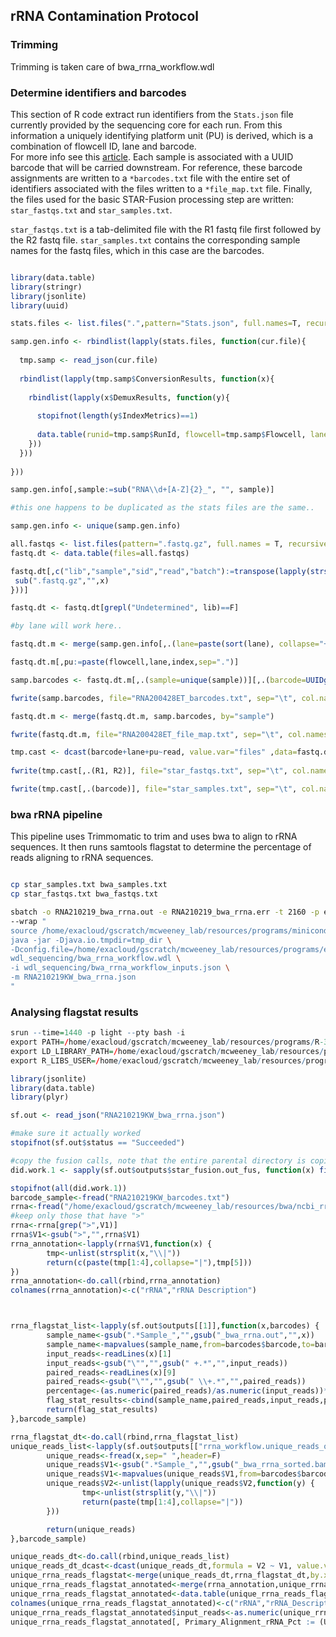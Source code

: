 ## rRNA Contamination Protocol

### Trimming

Trimming is taken care of bwa_rrna_workflow.wdl
### Determine identifiers and barcodes

This section of R code extract run identifiers from the `Stats.json` file currently provided by the sequencing core for each run.  From
this information a uniquely identifying platform unit (PU) is derived, which is a combination of flowcell ID, lane and barcode.  
For more info see this [article](https://gatk.broadinstitute.org/hc/en-us/articles/360035890671-Read-groups).  Each sample is associated with a UUID barcode that will be carried downstream.  For reference, these barcode
assignments are written to a `*barcodes.txt` file with the entire set of identifiers associated with the files written to a `*file_map.txt` file.
Finally, the files used for the basic STAR-Fusion processing step are written: `star_fastqs.txt` and `star_samples.txt`.

`star_fastqs.txt` is a tab-delimited file with the R1 fastq file first followed by the R2 fastq file.
`star_samples.txt` contains the corresponding sample names for the fastq files, which in this case are the barcodes.

```r

library(data.table)
library(stringr)
library(jsonlite)
library(uuid)

stats.files <- list.files(".",pattern="Stats.json", full.names=T, recursive = T)

samp.gen.info <- rbindlist(lapply(stats.files, function(cur.file){
  
  tmp.samp <- read_json(cur.file)
  
  rbindlist(lapply(tmp.samp$ConversionResults, function(x){
    
    rbindlist(lapply(x$DemuxResults, function(y){
      
      stopifnot(length(y$IndexMetrics)==1)
      
      data.table(runid=tmp.samp$RunId, flowcell=tmp.samp$Flowcell, lane=as.character(x$LaneNumber), index=y$IndexMetrics[[1]]$IndexSequence, sample=y$SampleName,  generated=y$NumberReads)
    }))
  }))
  
}))

samp.gen.info[,sample:=sub("RNA\\d+[A-Z]{2}_", "", sample)]

#this one happens to be duplicated as the stats files are the same..

samp.gen.info <- unique(samp.gen.info)

all.fastqs <- list.files(pattern=".fastq.gz", full.names = T, recursive=T)
fastq.dt <- data.table(files=all.fastqs)

fastq.dt[,c("lib","sample","sid","read","batch"):=transpose(lapply(strsplit(basename(files), "_"), function(x){
 sub(".fastq.gz","",x)
}))]

fastq.dt <- fastq.dt[grepl("Undetermined", lib)==F]

#by lane will work here..

fastq.dt.m <- merge(samp.gen.info[,.(lane=paste(sort(lane), collapse="+"), generated=sum(generated)),by=.(runid, flowcell, index, sample)], fastq.dt, by=c("sample"))

fastq.dt.m[,pu:=paste(flowcell,lane,index,sep=".")]

samp.barcodes <- fastq.dt.m[,.(sample=unique(sample))][,.(barcode=UUIDgenerate()), by=sample]

fwrite(samp.barcodes, file="RNA200428ET_barcodes.txt", sep="\t", col.names=T)

fastq.dt.m <- merge(fastq.dt.m, samp.barcodes, by="sample")

fwrite(fastq.dt.m, file="RNA200428ET_file_map.txt", sep="\t", col.names=T)

tmp.cast <- dcast(barcode+lane+pu~read, value.var="files" ,data=fastq.dt.m)
  
fwrite(tmp.cast[,.(R1, R2)], file="star_fastqs.txt", sep="\t", col.names=F, quote=F)

fwrite(tmp.cast[,.(barcode)], file="star_samples.txt", sep="\t", col.names=F, quote=F)

```

### bwa rRNA pipeline

This pipeline uses Trimmomatic to trim and uses bwa to align to rRNA sequences. It then runs samtools flagstat to determine the percentage of reads aligning to rRNA sequences.

```bash

cp star_samples.txt bwa_samples.txt
cp star_fastqs.txt bwa_fastqs.txt

sbatch -o RNA210219_bwa_rrna.out -e RNA210219_bwa_rrna.err -t 2160 -p exacloud -c 2 --mem=5G  \
--wrap "
source /home/exacloud/gscratch/mcweeney_lab/resources/programs/miniconda2/bin/activate gatk4
java -jar -Djava.io.tmpdir=tmp_dir \
-Dconfig.file=/home/exacloud/gscratch/mcweeney_lab/resources/programs/exacloud.cromwell.conf /home/exacloud/gscratch/mcweeney_lab/resources/programs/cromwell-48.jar run \
wdl_sequencing/bwa_rrna_workflow.wdl \
-i wdl_sequencing/bwa_rrna_workflow_inputs.json \
-m RNA210219KW_bwa_rrna.json
"

```
### Analysing flagstat results


```r
srun --time=1440 -p light --pty bash -i
export PATH=/home/exacloud/gscratch/mcweeney_lab/resources/programs/R-3.6.1/bin/:$PATH
export LD_LIBRARY_PATH=/home/exacloud/gscratch/mcweeney_lab/resources/programs/SlurmRlibs/system_libs/:$LD_LIBRARY_PATH
export R_LIBS_USER=/home/exacloud/gscratch/mcweeney_lab/resources/programs/SlurmRlibs/x86_64-redhat-linux-gnu-library/3.6/

library(jsonlite)
library(data.table)
library(plyr)

sf.out <- read_json("RNA210219KW_bwa_rrna.json")

#make sure it actually worked
stopifnot(sf.out$status == "Succeeded")

#copy the fusion calls, note that the entire parental directory is copied
did.work.1 <- sapply(sf.out$outputs$star_fusion.out_fus, function(x) file.copy(from=dirname(x), to="/back/up/dir", recursive=T))

stopifnot(all(did.work.1))
barcode_sample<-fread("RNA210219KW_barcodes.txt")
rrna<-fread("/home/exacloud/gscratch/mcweeney_lab/resources/bwa/ncbi_rrna_9606/rrna_9606.fasta",header=F)
#keep only those that have ">"
rrna<-rrna[grep(">",V1)]
rrna$V1<-gsub(">","",rrna$V1)
rrna_annotation<-lapply(rrna$V1,function(x) {
        tmp<-unlist(strsplit(x,"\\|"))
        return(c(paste(tmp[1:4],collapse="|"),tmp[5]))
})
rrna_annotation<-do.call(rbind,rrna_annotation)
colnames(rrna_annotation)<-c("rRNA","rRNA Description")



rrna_flagstat_list<-lapply(sf.out$outputs[[1]],function(x,barcodes) {
        sample_name<-gsub(".*Sample_","",gsub("_bwa_rrna.out","",x))
        sample_name<-mapvalues(sample_name,from=barcodes$barcode,to=barcodes$sample)
        input_reads<-readLines(x)[1]
        input_reads<-gsub("\"","",gsub(" +.*","",input_reads))
        paired_reads<-readLines(x)[9]
        paired_reads<-gsub("\"","",gsub(" \\+.*","",paired_reads))
        percentage<-(as.numeric(paired_reads)/as.numeric(input_reads))*100
        flag_stat_results<-cbind(sample_name,paired_reads,input_reads,percentage)
        return(flag_stat_results)
},barcode_sample)

rrna_flagstat_dt<-do.call(rbind,rrna_flagstat_list)
unique_reads_list<-lapply(sf.out$outputs[["rrna_workflow.unique_reads_out"]],function(x,barcodes) {
        unique_reads<-fread(x,sep=" ",header=F)
        unique_reads$V1<-gsub(".*Sample_","",gsub("_bwa_rrna_sorted.bam","",unique_reads$V1))
        unique_reads$V1<-mapvalues(unique_reads$V1,from=barcodes$barcode,to=barcodes$sample)
        unique_reads$V2<-unlist(lapply(unique_reads$V2,function(y) {
                tmp<-unlist(strsplit(y,"\\|"))
                return(paste(tmp[1:4],collapse="|"))
        }))

        return(unique_reads)
},barcode_sample)

unique_reads_dt<-do.call(rbind,unique_reads_list)
unique_reads_dt_dcast<-dcast(unique_reads_dt,formula = V2 ~ V1, value.var="V3")
unique_rrna_reads_flagstat<-merge(unique_reads_dt,rrna_flagstat_dt,by.x="V1",by.y="sample_name")
unique_rrna_reads_flagstat_annotated<-merge(rrna_annotation,unique_rrna_reads_flagstat,by.x="rRNA",by.y="V2")
unique_rrna_reads_flagstat_annotated<-data.table(unique_rrna_reads_flagstat_annotated)
colnames(unique_rrna_reads_flagstat_annotated)<-c("rRNA","rRNA_Description","sample","Uniquely_Mapped_specific_rRNA","paired_reads_to_all_rrna","input_reads","all_rrna_percentage")
unique_rrna_reads_flagstat_annotated$input_reads<-as.numeric(unique_rrna_reads_flagstat_annotated$input_reads)
unique_rrna_reads_flagstat_annotated[, Primary_Alignment_rRNA_Pct := (Uniquely_Mapped_specific_rRNA/input_reads)*100]

```


